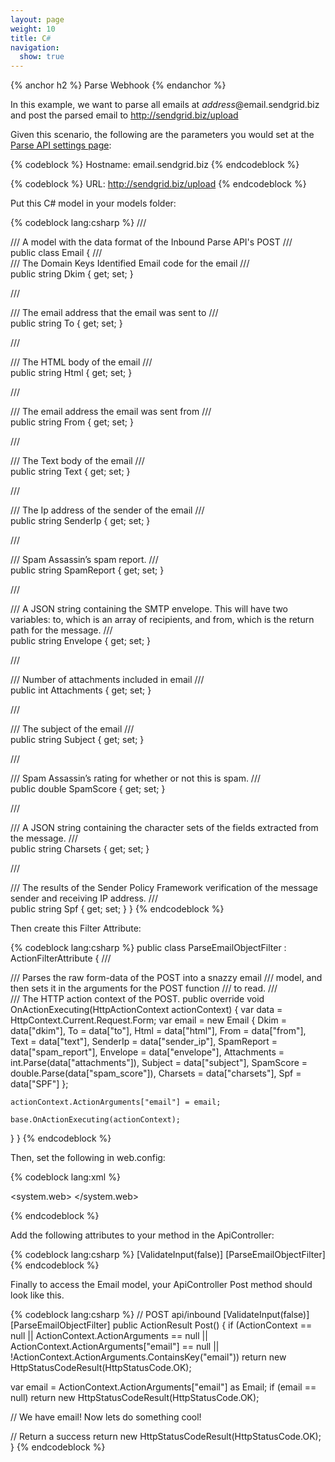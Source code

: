 ```yaml
---
layout: page
weight: 10
title: C#
navigation:
  show: true
---
```


{% anchor h2 %}
Parse Webhook 
{% endanchor %}

In this example, we want to parse all emails at *address*@email.sendgrid.biz and post the parsed email to http://sendgrid.biz/upload

Given this scenario, the following are the parameters you would set at the [Parse API settings page](http://sendgrid.com/developer/reply):

{% codeblock %}
Hostname: email.sendgrid.biz
{% endcodeblock %}

{% codeblock %}
URL: http://sendgrid.biz/upload
{% endcodeblock %}

 Put this C\# model in your models folder: 

{% codeblock lang:csharp %}
/// <summary>
/// A model with the data format of the Inbound Parse API's POST
/// </summary>
public class Email
{
  /// <summary>
  /// The Domain Keys Identified Email code for the email
  /// </summary>
  public string Dkim { get; set; }

  /// <summary>
  /// The email address that the email was sent to
  /// </summary>
  public string To { get; set; }

  /// <summary>
  /// The HTML body of the email
  /// </summary>
  public string Html { get; set; }

  /// <summary>
  /// The email address the email was sent from
  /// </summary>
  public string From { get; set; }

  /// <summary>
  /// The Text body of the email
  /// </summary>
  public string Text { get; set; }

  /// <summary>
  /// The Ip address of the sender of the email
  /// </summary>
  public string SenderIp { get; set; }

  /// <summary>
  /// Spam Assassin’s spam report.
  /// </summary>
  public string SpamReport { get; set; }

  /// <summary>
  /// A JSON string containing the SMTP envelope. This will have two variables: to, which is an array of recipients, and from, which is the return path for the message.
  /// </summary>
  public string Envelope { get; set; }

  /// <summary>
  /// Number of attachments included in email
  /// </summary>
  public int Attachments { get; set; }

  /// <summary>
  /// The subject of the email
  /// </summary>
  public string Subject { get; set; }

  /// <summary>
  /// Spam Assassin’s rating for whether or not this is spam.
  /// </summary>
  public double SpamScore { get; set; }

  /// <summary>
  /// A JSON string containing the character sets of the fields extracted from the message.
  /// </summary>
  public string Charsets { get; set; }

  /// <summary>
  /// The results of the Sender Policy Framework verification of the message sender and receiving IP address.
  /// </summary>
  public string Spf { get; set; }
}
{% endcodeblock %}

 Then create this Filter Attribute: 

{% codeblock lang:csharp %}
public class ParseEmailObjectFilter : ActionFilterAttribute
{
  /// <summary>
  /// Parses the raw form-data of the POST into a snazzy email
  /// model, and then sets it in the arguments for the POST function
  /// to read.
  /// </summary>
  /// <param name="actionContext">The HTTP action context of the POST.</param>
  public override void OnActionExecuting(HttpActionContext actionContext)
  {
    var data = HttpContext.Current.Request.Form;
    var email = new Email
    {
      Dkim = data["dkim"],
      To = data["to"],
      Html = data["html"],
      From = data["from"],
      Text = data["text"],
      SenderIp = data["sender_ip"],
      SpamReport = data["spam_report"],
      Envelope = data["envelope"],
      Attachments = int.Parse(data["attachments"]),
      Subject = data["subject"],
      SpamScore = double.Parse(data["spam_score"]),
      Charsets = data["charsets"],
      Spf = data["SPF"]
    };

    actionContext.ActionArguments["email"] = email;

    base.OnActionExecuting(actionContext);
  }
}
{% endcodeblock %}

 Then, set the following in web.config: 

{% codeblock lang:xml %}
<?xml version="1.0" encoding="ISO-8859-1"?>

<system.web>
   <compilation debug="true" targetFramework="4.5"/>
   <httpRuntime targetFramework="4.5" requestValidationMode="2.0"/>
   <pages validateRequest="false"/>
</system.web>

{% endcodeblock %}

 Add the following attributes to your method in the ApiController: 

{% codeblock lang:csharp %}
[ValidateInput(false)]
[ParseEmailObjectFilter]
{% endcodeblock %}

 Finally to access the Email model, your ApiController Post method should look like this. 

{% codeblock lang:csharp %}
// POST api/inbound
[ValidateInput(false)]
[ParseEmailObjectFilter]
public ActionResult Post()
{
  if (ActionContext == null || ActionContext.ActionArguments == null || ActionContext.ActionArguments["email"] == null || !ActionContext.ActionArguments.ContainsKey("email"))
    return new HttpStatusCodeResult(HttpStatusCode.OK);

  var email = ActionContext.ActionArguments["email"] as Email;
  if (email == null)
    return new HttpStatusCodeResult(HttpStatusCode.OK);

  // We have email! Now lets do something cool!

  // Return a success
  return new HttpStatusCodeResult(HttpStatusCode.OK);
}
{% endcodeblock %}
